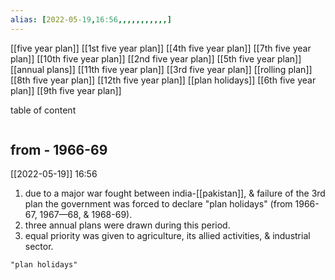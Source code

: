 ```yaml
---
alias: [2022-05-19,16:56,,,,,,,,,,,]
---
```

[[five year plan]]
[[1st five year plan]]    [[4th five year plan]]  [[7th five year plan]]   [[10th five year plan]]
[[2nd five year plan]]  [[5th five year plan]]   [[annual plans]]           [[11th five year plan]]
[[3rd five year plan]]   [[rolling plan]]             [[8th five year plan]]   [[12th five year plan]]
[[plan holidays]]          [[6th five year plan]]   [[9th five year plan]]

table of content
```toc
```
## from - 1966-69
[[2022-05-19]] 16:56
1. due to a major war fought between india-[[pakistan]], & failure of the 3rd plan the government was forced to declare "plan holidays" (from 1966-67, 1967—68, & 1968-69).
2. three annual plans were drawn during this period.
3. equal priority was given to agriculture, its allied activities, & industrial sector.
```query
"plan holidays"
```
